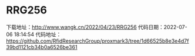 # RRG256
下载地址：http://www.wangk.cn/2022/04/23/RRG256
代码日期：2022-07-06 18:14:54
代码地址：https://github.com/RfidResearchGroup/proxmark3/tree/1d66525b8e3e4d7f39bd1121cb34b0a6526be361
